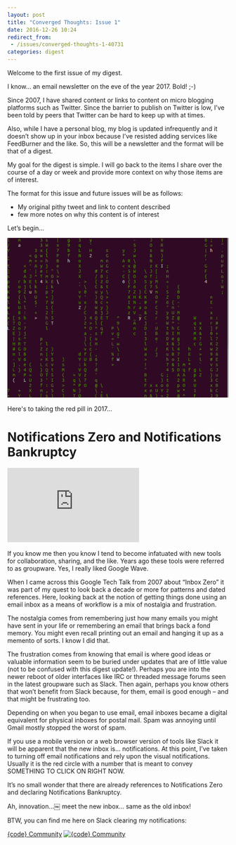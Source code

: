 ```yaml
---
layout: post
title: "Converged Thoughts: Issue 1"
date: 2016-12-26 10:24
redirect_from:
 - /issues/converged-thoughts-1-40731
categories: digest
---
```


Welcome to the first issue of my digest.

I know… an email newsletter on the eve of the year 2017. Bold! ;-)

Since 2007, I have shared content or links to content on micro blogging
platforms such as Twitter. Since the barrier to publish on Twitter is low, I’ve
been told by peers that Twitter can be hard to keep up with at times. 

Also, while I have a personal blog, my blog is updated infrequently and it
doesn’t show up in your inbox because I’ve resisted adding services like
FeedBurner and the like. So, this will be a newsletter and the format will be
that of a digest.

My goal for the digest is simple. I will go back to the items I share over the
course of a day or week and provide more context on why those items are of
interest.

The format for this issue and future issues will be as follows:

- My original pithy tweet and link to content described
-  few more notes on why this content is of interest

Let’s begin…

![Here's to taking the red pill in 2017...](/images/redpill.png)

Here's to taking the red pill in 2017...

# Notifications Zero and Notifications Bankruptcy

<iframe width="300" height="169" src="https://www.youtube.com/embed/z9UjeTMb3Yk?rel=0" frameborder="0" allowfullscreen></iframe>

If you know me then you know I tend to become infatuated with new tools for
 collaboration, sharing, and the like. Years ago these tools were referred to as
 groupware. Yes, I really liked Google Wave.
 
When I came across this Google Tech Talk from 2007 about “Inbox Zero” it was
 part of my quest to look back a decade or more for patterns and dated
 references. Here, looking back at the notion of getting things done using an
 email inbox as a means of workflow is a mix of nostalgia and frustration.
 
The nostalgia comes from remembering just how many emails you might have sent
 in your life or remembering an email that brings back a fond memory. You might
 even recall printing out an email and hanging it up as a memento of sorts. I
 know I did that.
 
The frustration comes from knowing that email is where good ideas or valuable
 information seem to be buried under updates that are of little value (not to be
 confused with this digest update!). Perhaps you are into the newer reboot of
 older interfaces like IRC or threaded message forums seen in the latest
 groupware such as Slack. Then again, perhaps you know others that won’t benefit
 from Slack because, for them, email is good enough – and that might be
 frustrating too.
 
Depending on when you began to use email, email inboxes became a digital
 equivalent for physical inboxes for postal mail. Spam was annoying until Gmail
 mostly stopped the worst of spam.
 
If you use a mobile version or a web browser version of tools like Slack it
 will be apparent that the new inbox is… notifications. At this point, I’ve
 taken to turning off email notifications and rely upon the visual
 notifications. Usually it is the red circle with a number that is meant to
 convey SOMETHING TO CLICK ON RIGHT NOW.
 
It’s no small wonder that there are already references to Notifications Zero
 and declaring Notifications Bankruptcy.
 
Ah, innovation…￼ meet the new inbox… same as the old inbox!
 
BTW, you can find me here on Slack clearing my notifications: 
  
[{code} Community](http://community.emccode.com) 
[![{code} Community](/images/binarycode.jpg)](http://community.emccode.com)
